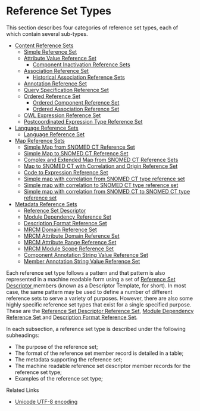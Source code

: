 # Reference Set Types

This section describes four categories of reference set types, each of which contain several sub-types.

* [Content Reference Sets](<5.2.1 content-reference-sets/>)
  * [Simple Reference Set](<5.2.1 content-reference-sets/5.2.1.1-simple-reference-set.md>)
  * [Attribute Value Reference Set](../../5-reference-set-release-files-specification/5.2-reference-set-types/5.2.1-content-reference-sets/5.2.1.3-attribute-value-reference-set/)
    * [Component Inactivation Reference Sets](broken-reference)
  * [Association Reference Set](../../5-reference-set-release-files-specification/5.2-reference-set-types/5.2.1-content-reference-sets/5.2.1.4-association-reference-set/)
    * [Historical Association Reference Sets](../../5-reference-set-release-files-specification/5.2-reference-set-types/5.2.1-content-reference-sets/5.2.1.4-association-reference-set/5.2.5.1-historical-association-reference-sets.md)
  * [Annotation Reference Set](<5.2.1 content-reference-sets/5.2.1.6-deprecated-annotation-reference-set.md>)
  * [Query Specification Reference Set](<5.2.1 content-reference-sets/5.2.1.7-query-specification-reference-set.md>)
  * [Ordered Reference Set](../../5-reference-set-release-files-specification/5.2-reference-set-types/5.2.1-content-reference-sets/5.2.1.8-ordered-reference-set/)
    * [Ordered Component Reference Set](../../5-reference-set-release-files-specification/5.2-reference-set-types/5.2.1-content-reference-sets/5.2.1.8-ordered-reference-set/5.2.1.5-ordered-association-reference-set-1.md)
    * [Ordered Association Reference Set](../../5-reference-set-release-files-specification/5.2-reference-set-types/5.2.1-content-reference-sets/5.2.1.8-ordered-reference-set/5.2.1.5-ordered-association-reference-set.md)
  * [OWL Expression Reference Set](<5.2.1 content-reference-sets/5.2.1.9-owl-expression-reference-set.md>)
  * [Postcoordinated Expression Type Reference Set](<5.2.1 content-reference-sets/5.2.1.10-postcoordinated-expression-type-reference-set.md>)
* [Language Reference Sets](<5.2.2 language-reference-sets/>)
  * [Language Reference Set](<5.2.2 language-reference-sets/5.2.2.1-language-reference-set.md>)
* [Map Reference Sets](<5.2.3 map-reference-sets/>)
  * [Simple Map from SNOMED CT Reference Set](https://app.gitbook.com/o/h8Z6qGxuQrzM9vbx5bPT/s/irKbJsZG57nSWZA4GT0M/5-reference-set-release-files-specification/5.2-reference-set-types/5.2.3-map-reference-sets/5.2.3.1-simple-map-from-snomed-ct-reference-set)
  * [Simple Map to SNOMED CT Reference Set](<5.2.3 map-reference-sets/5.2.3.2-simple-map-to-snomed-ct-reference-set.md>)
  * [Complex and Extended Map from SNOMED CT Reference Sets](<5.2.3 map-reference-sets/5.2.3.3-complex-and-extended-map-from-snomed-ct-reference-sets.md>)
  * [Map to SNOMED CT with Correlation and Origin Reference Set](<5.2.3 map-reference-sets/5.2.3.4-map-to-snomed-ct-with-correlation-and-origin-reference-set.md>)
  * [Code to Expression Reference Set](<5.2.3 map-reference-sets/5.2.3.5-code-to-expression-reference-set.md>)
  * [Simple map with correlation from SNOMED CT type reference set](<5.2.3 map-reference-sets/5.2.3.6-simple-map-with-correlation-from-snomed-ct-type-reference-set.md>)
  * [Simple map with correlation to SNOMED CT type reference set](<5.2.3 map-reference-sets/5.2.3.7-simple-map-with-correlation-to-snomed-ct-type-reference-set.md>)
  * [Simple map with correlation from SNOMED CT to SNOMED CT type reference set](<5.2.3 map-reference-sets/5.2.3.8-simple-map-with-correlation-from-snomed-ct-to-snomed-ct-type-reference-set.md>)
* [Metadata Reference Sets](<5.2.4 metadata-reference-sets/>)
  * [Reference Set Descriptor](<5.2.4 metadata-reference-sets/5.2.4.1-reference-set-descriptor.md>)
  * [Module Dependency Reference Set](<5.2.4 metadata-reference-sets/5.2.4.2-module-dependency-reference-set.md>)
  * [Description Format Reference Set](<5.2.4 metadata-reference-sets/5.2.4.3-description-format-reference-set.md>)
  * [MRCM Domain Reference Set](<5.2.4 metadata-reference-sets/5.2.4.4-mrcm-domain-reference-set.md>)
  * [MRCM Attribute Domain Reference Set](<5.2.4 metadata-reference-sets/5.2.4.5-mrcm-attribute-domain-reference-set.md>)
  * [MRCM Attribute Range Reference Set](<5.2.4 metadata-reference-sets/5.2.4.6-mrcm-attribute-range-reference-set.md>)
  * [MRCM Module Scope Reference Set](<5.2.4 metadata-reference-sets/5.2.4.7-mrcm-module-scope-reference-set.md>)
  * [Component Annotation String Value Reference Set](<5.2.4 metadata-reference-sets/5.2.4.8-component-annotation-string-value-reference-set.md>)
  * [Member Annotation String Value Reference Set](<5.2.4 metadata-reference-sets/5.2.4.9-member-annotation-string-value-reference-set.md>)

Each reference set type follows a pattern and that pattern is also represented in a machine readable form using a set of [Reference Set Descriptor ](<5.2.4 metadata-reference-sets/5.2.4.1-reference-set-descriptor.md>)members (known as a Descriptor Template, for short). In most case, the same pattern may be used to define a number of different reference sets to serve a variety of purposes. However, there are also some highly specific reference set types that exist for a single specified purpose. These are the [Reference Set Descriptor Reference Set](<5.2.4 metadata-reference-sets/5.2.4.1-reference-set-descriptor.md>), [Module Dependency Reference Set ](<5.2.4 metadata-reference-sets/5.2.4.2-module-dependency-reference-set.md>)and [Description Format Reference Set](<5.2.4 metadata-reference-sets/5.2.4.3-description-format-reference-set.md>).

In each subsection, a reference set type is described under the following subheadings:

* The purpose of the reference set;
* The format of the reference set member record is detailed in a table;
* The metadata supporting the reference set;
* The machine readable reference set descriptor member records for the reference set type;
* Examples of the reference set type;

Related Links

* [Unicode UTF-8 encoding](../../appendices/appendix-c-unicode-utf-8-encoding/)



